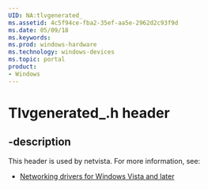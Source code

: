 ```yaml
---
UID: NA:tlvgenerated_
ms.assetid: 4c5f94ce-fba2-35ef-aa5e-2962d2c93f9d
ms.date: 05/09/18
ms.keywords: 
ms.prod: windows-hardware
ms.technology: windows-devices
ms.topic: portal
product:
- Windows
---
```


# Tlvgenerated_.h header


## -description


This header is used by netvista. For more information, see:

- [Networking drivers for Windows Vista and later](../_netvista/index.md)
